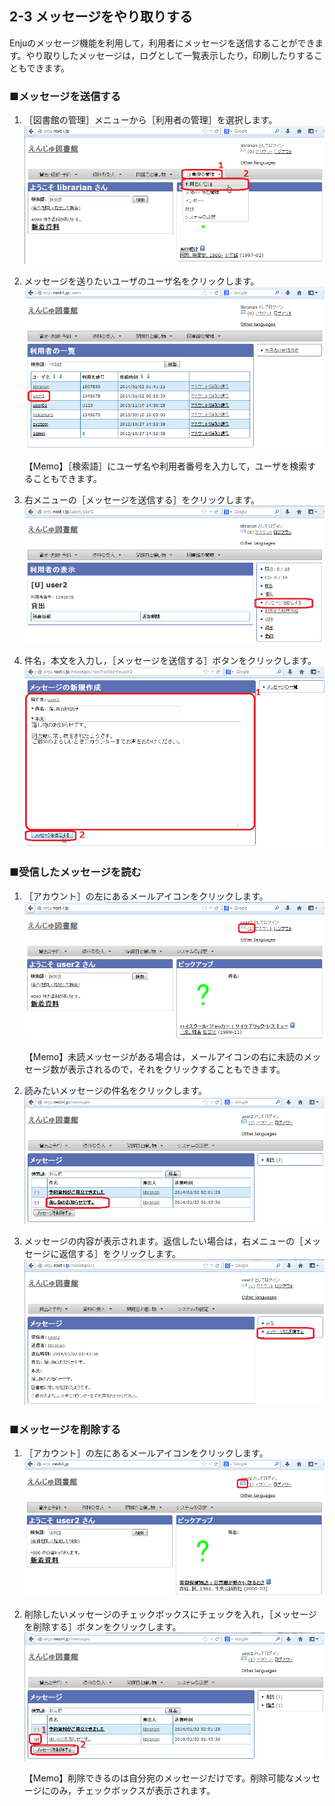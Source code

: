 2-3 メッセージをやり取りする
----------------------------

Enjuのメッセージ機能を利用して，利用者にメッセージを送信することができます。やり取りしたメッセージは，ログとして一覧表示したり，印刷したりすることもできます。

### ■メッセージを送信する

1. ［図書館の管理］メニューから［利用者の管理］を選択します。
   ![利用者の管理](assets/images/image_initial_005.png)

2. メッセージを送りたいユーザのユーザ名をクリックします。
   ![ユーザの選択](assets/images/image_initial_006.png)

   <div class="alert alert-info">
   【Memo】［検索語］にユーザ名や利用者番号を入力して，ユーザを検索することもできます。
   </div>

3. 右メニューの［メッセージを送信する］をクリックします。
   ![メッセージの送信](assets/images/image_initial_007.png)

4. 件名，本文を入力し，［メッセージを送信する］ボタンをクリックします。
   ![利用者の管理](assets/images/image_initial_008.png)

### ■受信したメッセージを読む

1. ［アカウント］の左にあるメールアイコンをクリックします。
   ![受信メニューの選択](assets/images/image_initial_009.png)

   <div class="alert alert-info">
   【Memo】未読メッセージがある場合は，メールアイコンの右に未読のメッセージ数が表示されるので，それをクリックすることもできます。
   </div>

2. 読みたいメッセージの件名をクリックします。
   ![メッセージの選択](assets/images/image_initial_010.png)

3. メッセージの内容が表示されます。返信したい場合は，右メニューの［メッセージに返信する］をクリックします。
   ![メッセージの表示](assets/images/image_initial_011.png)

### ■メッセージを削除する
1. ［アカウント］の左にあるメールアイコンをクリックします。
   ![メッセージの削除](assets/images/image_initial_012.png)
2. 削除したいメッセージのチェックボックスにチェックを入れ，［メッセージを削除する］ボタンをクリックします。
   ![削除メッセージの選択](assets/images/image_initial_012_2.png)

   <div class="alert alert-info">
   【Memo】削除できるのは自分宛のメッセージだけです。削除可能なメッセージにのみ，チェックボックスが表示されます。
   </div>

